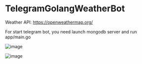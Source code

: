 # TelegramGolangWeatherBot

Weather API: https://openweathermap.org/

For start telegram bot, you need launch mongodb server and run app/main.go

![image](https://user-images.githubusercontent.com/52838912/139117514-235e0139-a3a0-4466-9f7f-24ee3ebf7a96.png)

![image](https://user-images.githubusercontent.com/52838912/139117669-69b0c6de-b4f8-4b0d-886f-d8ac82ff6acb.png)

